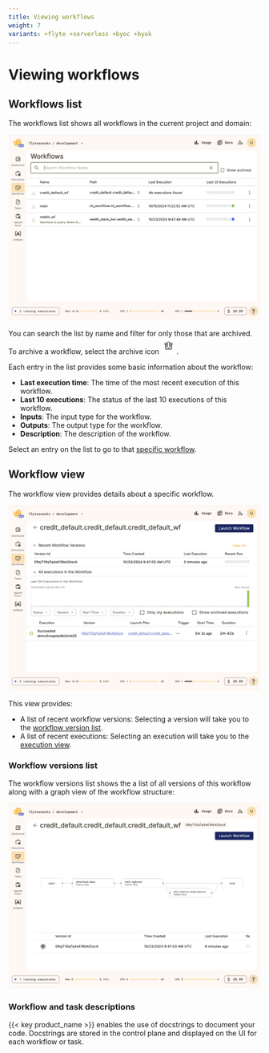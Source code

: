 ```yaml
---
title: Viewing workflows
weight: 7
variants: +flyte +serverless +byoc +byok
---
```


# Viewing workflows

## Workflows list

The workflows list shows all workflows in the current project and domain:

![Workflows list](../../../_static/images/user-guide/core-concepts/workflows/viewing-workflows/workflows-list.png)

You can search the list by name and filter for only those that are archived.
To archive a workflow, select the archive icon ![Archive icon](../../../_static/images/user-guide/core-concepts/workflows/viewing-workflows/archive-icon.png).

Each entry in the list provides some basic information about the workflow:

* **Last execution time**:
The time of the most recent execution of this workflow.
* **Last 10 executions**:
The status of the last 10 executions of this workflow.
* **Inputs**:
The input type for the workflow.
* **Outputs**:
The output type for the workflow.
* **Description**:
 The description of the workflow.

Select an entry on the list to go to that [specific workflow](#workflow-view).

## Workflow view

The workflow view provides details about a specific workflow.

![Workflow view](../../../_static/images/user-guide/core-concepts/workflows/viewing-workflows/workflow-view.png)

This view provides:
* A list of recent workflow versions:
  Selecting a version will take you to the [workflow version list](#workflow-versions-list).
* A list of recent executions:
  Selecting an execution will take you to the [execution view](./viewing-workflow-executions).

### Workflow versions list

The workflow versions list shows the  a list of all versions of this workflow along with a graph view of the workflow structure:

![Workflow version list](../../../_static/images/user-guide/core-concepts/workflows/viewing-workflows/workflow-versions-list.png)

### Workflow and task descriptions

{{< key product_name >}} enables the use of docstrings to document your code. Docstrings are stored in the control plane and displayed on the UI for each workflow or task.